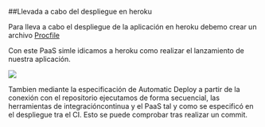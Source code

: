##Llevada a cabo del despliegue en heroku

Para lleva a cabo el despliegue de la aplicación en heroku debemo crear un archivo [Procfile]()

Con este PaaS simle idicamos a heroku como realizar el lanzamiento de nuestra aplicación.

![](http://googledrive.com/host/0B6Q-phIC3pUpblVzUS1RbEZjb1E/EjercicioHW36.png)

Tambien mediante la especificación de Automatic Deploy a partir de la conexión con el repositorio ejecutamos de forma secuencial,
las herramientas de integracióncontinua y el PaaS tal y como se especificó en el despliegue tra el CI. Esto se puede comprobar tras
realizar un commit.

